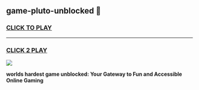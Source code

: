
## game-pluto-unblocked 👋
<h3>
<a href="https://premium.freeplayer.one?title=game-pluto-unblocked&ref=14F">CLICK TO PLAY</a></h3>
<hr>

<h3>
<a href="https://premium.freeplayer.one?title=game-pluto-unblocked&ref=14F">CLICK 2 PLAY</a>
  
</h3>

<a href="https://premium.freeplayer.one?title=game-pluto-unblocked&ref=12F/"><img src="https://clearcache.store/games.png"></a>


**worlds hardest game unblocked: Your Gateway to Fun and Accessible Online Gaming**
